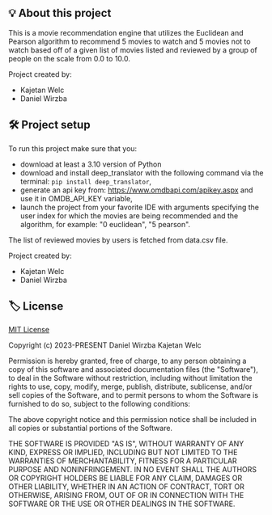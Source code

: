 ## 💡 About this project

This is a movie recommendation engine that utilizes the Euclidean and Pearson algorithm to recommend 5 movies to watch
and 5 movies not to watch based off of a given list of movies listed and reviewed by a group of people on the scale
from 0.0 to 10.0.

Project created by:
- Kajetan Welc
- Daniel Wirzba

## 🛠️ Project setup
To run this project make sure that you:
- download at least a 3.10 version of Python
- download and install deep_translator with the following command via the terminal:
`pip install deep_translator`,
- generate an api key from: https://www.omdbapi.com/apikey.aspx and use it in OMDB_API_KEY variable,
- launch the project from your favorite IDE with arguments specifying the user index for which the movies are being
    recommended and the algorithm, for example:
    "0 euclidean", "5 pearson".

The list of reviewed movies by users is fetched from data.csv file.

Project created by:
- Kajetan Welc
- Daniel Wirzba


## 🏷️ License
[MIT License](https://opensource.org/licenses/MIT)

Copyright (c) 2023-PRESENT Daniel Wirzba Kajetan Welc

Permission is hereby granted, free of charge, to any person obtaining a copy of
this software and associated documentation files (the "Software"), to deal in
the Software without restriction, including without limitation the rights to
use, copy, modify, merge, publish, distribute, sublicense, and/or sell copies of
the Software, and to permit persons to whom the Software is furnished to do so,
subject to the following conditions:

The above copyright notice and this permission notice shall be included in all
copies or substantial portions of the Software.

THE SOFTWARE IS PROVIDED "AS IS", WITHOUT WARRANTY OF ANY KIND, EXPRESS OR
IMPLIED, INCLUDING BUT NOT LIMITED TO THE WARRANTIES OF MERCHANTABILITY, FITNESS
FOR A PARTICULAR PURPOSE AND NONINFRINGEMENT. IN NO EVENT SHALL THE AUTHORS OR
COPYRIGHT HOLDERS BE LIABLE FOR ANY CLAIM, DAMAGES OR OTHER LIABILITY, WHETHER
IN AN ACTION OF CONTRACT, TORT OR OTHERWISE, ARISING FROM, OUT OF OR IN
CONNECTION WITH THE SOFTWARE OR THE USE OR OTHER DEALINGS IN THE SOFTWARE.